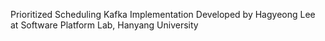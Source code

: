 Prioritized Scheduling Kafka Implementation
Developed by Hagyeong Lee at Software Platform Lab, Hanyang University






